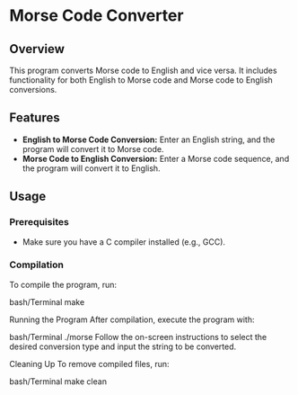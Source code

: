 
# Morse Code Converter

## Overview

This program converts Morse code to English and vice versa. It includes functionality for both English to Morse code and Morse code to English conversions.

## Features

- **English to Morse Code Conversion:** Enter an English string, and the program will convert it to Morse code.
- **Morse Code to English Conversion:** Enter a Morse code sequence, and the program will convert it to English.

## Usage

### Prerequisites

- Make sure you have a C compiler installed (e.g., GCC).

### Compilation

To compile the program, run:

bash/Terminal
make

Running the Program
After compilation, execute the program with:

bash/Terminal
./morse
Follow the on-screen instructions to select the desired conversion type and input the string to be converted.

Cleaning Up
To remove compiled files, run:

bash/Terminal
make clean
